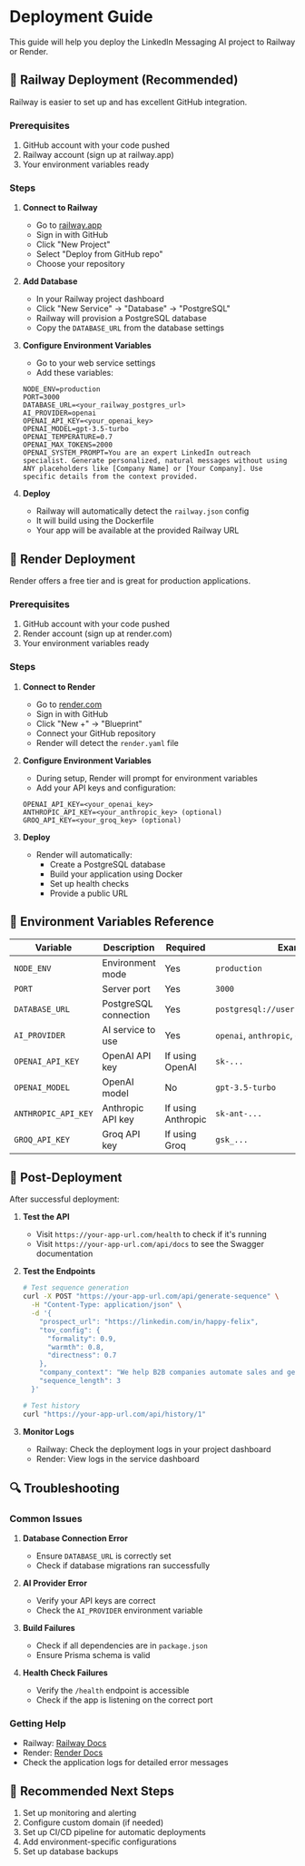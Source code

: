 # Deployment Guide

This guide will help you deploy the LinkedIn Messaging AI project to Railway or Render.

## 🚂 Railway Deployment (Recommended)

Railway is easier to set up and has excellent GitHub integration.

### Prerequisites
1. GitHub account with your code pushed
2. Railway account (sign up at railway.app)
3. Your environment variables ready

### Steps

1. **Connect to Railway**
   - Go to [railway.app](https://railway.app)
   - Sign in with GitHub
   - Click "New Project"
   - Select "Deploy from GitHub repo"
   - Choose your repository

2. **Add Database**
   - In your Railway project dashboard
   - Click "New Service" → "Database" → "PostgreSQL"
   - Railway will provision a PostgreSQL database
   - Copy the `DATABASE_URL` from the database settings

3. **Configure Environment Variables**
   - Go to your web service settings
   - Add these variables:
   ```
   NODE_ENV=production
   PORT=3000
   DATABASE_URL=<your_railway_postgres_url>
   AI_PROVIDER=openai
   OPENAI_API_KEY=<your_openai_key>
   OPENAI_MODEL=gpt-3.5-turbo
   OPENAI_TEMPERATURE=0.7
   OPENAI_MAX_TOKENS=2000
   OPENAI_SYSTEM_PROMPT=You are an expert LinkedIn outreach specialist. Generate personalized, natural messages without using ANY placeholders like [Company Name] or [Your Company]. Use specific details from the context provided.
   ```

4. **Deploy**
   - Railway will automatically detect the `railway.json` config
   - It will build using the Dockerfile
   - Your app will be available at the provided Railway URL

## 🎨 Render Deployment

Render offers a free tier and is great for production applications.

### Prerequisites
1. GitHub account with your code pushed
2. Render account (sign up at render.com)
3. Your environment variables ready

### Steps

1. **Connect to Render**
   - Go to [render.com](https://render.com)
   - Sign in with GitHub
   - Click "New +" → "Blueprint"
   - Connect your GitHub repository
   - Render will detect the `render.yaml` file

2. **Configure Environment Variables**
   - During setup, Render will prompt for environment variables
   - Add your API keys and configuration:
   ```
   OPENAI_API_KEY=<your_openai_key>
   ANTHROPIC_API_KEY=<your_anthropic_key> (optional)
   GROQ_API_KEY=<your_groq_key> (optional)
   ```

3. **Deploy**
   - Render will automatically:
     - Create a PostgreSQL database
     - Build your application using Docker
     - Set up health checks
     - Provide a public URL

## 🔧 Environment Variables Reference

| Variable | Description | Required | Example |
|----------|-------------|----------|---------|
| `NODE_ENV` | Environment mode | Yes | `production` |
| `PORT` | Server port | Yes | `3000` |
| `DATABASE_URL` | PostgreSQL connection | Yes | `postgresql://user:pass@host:5432/db` |
| `AI_PROVIDER` | AI service to use | Yes | `openai`, `anthropic`, or `groq` |
| `OPENAI_API_KEY` | OpenAI API key | If using OpenAI | `sk-...` |
| `OPENAI_MODEL` | OpenAI model | No | `gpt-3.5-turbo` |
| `ANTHROPIC_API_KEY` | Anthropic API key | If using Anthropic | `sk-ant-...` |
| `GROQ_API_KEY` | Groq API key | If using Groq | `gsk_...` |

## 🚀 Post-Deployment

After successful deployment:

1. **Test the API**
   - Visit `https://your-app-url.com/health` to check if it's running
   - Visit `https://your-app-url.com/api/docs` to see the Swagger documentation

2. **Test the Endpoints**
   ```bash
   # Test sequence generation
   curl -X POST "https://your-app-url.com/api/generate-sequence" \
     -H "Content-Type: application/json" \
     -d '{
       "prospect_url": "https://linkedin.com/in/happy-felix",
       "tov_config": {
         "formality": 0.9,
         "warmth": 0.8,
         "directness": 0.7
       },
       "company_context": "We help B2B companies automate sales and generate leads",
       "sequence_length": 3
     }'
   
   # Test history
   curl "https://your-app-url.com/api/history/1"
   ```

3. **Monitor Logs**
   - Railway: Check the deployment logs in your project dashboard
   - Render: View logs in the service dashboard

## 🔍 Troubleshooting

### Common Issues

1. **Database Connection Error**
   - Ensure `DATABASE_URL` is correctly set
   - Check if database migrations ran successfully

2. **AI Provider Error**
   - Verify your API keys are correct
   - Check the `AI_PROVIDER` environment variable

3. **Build Failures**
   - Check if all dependencies are in `package.json`
   - Ensure Prisma schema is valid

4. **Health Check Failures**
   - Verify the `/health` endpoint is accessible
   - Check if the app is listening on the correct port

### Getting Help

- Railway: [Railway Docs](https://docs.railway.app/)
- Render: [Render Docs](https://render.com/docs)
- Check the application logs for detailed error messages

## 🎯 Recommended Next Steps

1. Set up monitoring and alerting
2. Configure custom domain (if needed)
3. Set up CI/CD pipeline for automatic deployments
4. Add environment-specific configurations
5. Set up database backups
